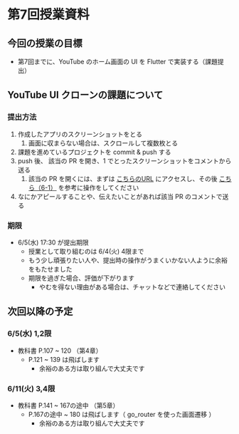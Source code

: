 # 第7回授業資料

## 今回の授業の目標

- 第7回までに、YouTube のホーム画面の UI を Flutter で実装する（課題提出）

## YouTube UI クローンの課題について

### 提出方法

1. 作成したアプリのスクリーンショットをとる
   1. 画面に収まらない場合は、スクロールして複数枚とる
2. 課題を進めているプロジェクトを commit & push する
3. push 後、 該当の PR を開き、1 でとったスクリーンショットをコメントから送る
   1. 該当の PR を開くには、まずは [こちらのURL](https://classroom.github.com/a/jucraltX) にアクセスし、その後 [こちら（6-1）](../共通/classroom_操作手順.md#6-1-該当の-pr-には次の手順でたどり着けます) を参考に操作をしてください
4. なにかアピールすることや、伝えたいことがあれば該当 PR のコメントで送る

### 期限

- 6/5(水) 17:30 が提出期限
  - 授業として取り組むのは 6/4(火) 4限まで
  - もう少し頑張りたい人や、提出時の操作がうまくいかない人ように余裕をもたせました
  - 期限を過ぎた場合、評価が下がります
    - やむを得ない理由がある場合は、チャットなどで連絡してください

## 次回以降の予定

### 6/5(水) 1,2限

- 教科書 P.107 ~ 120 （第4章）
  - P.121 ~ 139 は飛ばします
    - 余裕のある方は取り組んで大丈夫です

### 6/11(火) 3,4限

- 教科書 P.141 ~ 167の途中 （第5章）
  - P.167の途中 ~ 180 は飛ばします（ go_router を使った画面遷移 ）
    - 余裕のある方は取り組んで大丈夫です
